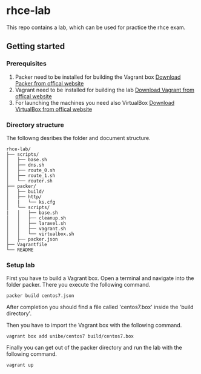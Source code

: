 # rhce-lab

This repo contains a lab, which can be used for practice the rhce exam.

## Getting started

### Prerequisites

1. Packer need to be installed for building the Vagrant box [Download Packer from offical website](https://www.packer.io/downloads.html)
2. Vagrant need to be installed for building the lab [Download Vagrant from offical website](https://www.vagrantup.com/downloads.html)
3. For launching the machines you need also VirtualBox [Download VirtualBox from offical website](https://www.virtualbox.org/wiki/Downloads)

### Directory structure

The followng desribes the folder and document structure.

```
rhce-lab/
├── scripts/
│   ├── base.sh
│   ├── dns.sh
│   ├── route_0.sh
│   ├── route_1.sh
│   └── router.sh
├── packer/
│   ├── build/
│   ├── http/
│   |   └── ks.cfg
│   └── scripts/
|   │   ├── base.sh
│   │   ├── cleanup.sh
│   │   ├── laravel.sh
│   │   ├── vagrant.sh
│   │   └── virtualbox.sh
│   ├── packer.json
├── Vagrantfile
└── README

```

### Setup lab

First you have to build a Vagrant box. Open a terminal and navigate into the folder packer. There you execute the following command.

`packer build centos7.json`

After completion you should find a file called 'centos7.box' inside the 'build directory'.

Then you have to import the Vagrant box with the following command.

`vagrant box add unibe/centos7 build/centos7.box`

Finally you can get out of the packer directory and run the lab with the following command.

`vagrant up`
